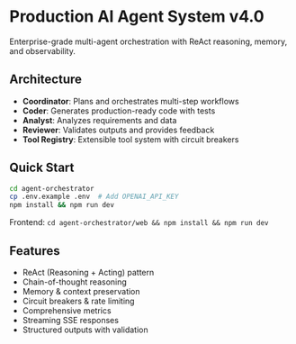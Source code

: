 # Production AI Agent System v4.0

Enterprise-grade multi-agent orchestration with ReAct reasoning, memory, and observability.

## Architecture
- **Coordinator**: Plans and orchestrates multi-step workflows
- **Coder**: Generates production-ready code with tests
- **Analyst**: Analyzes requirements and data
- **Reviewer**: Validates outputs and provides feedback
- **Tool Registry**: Extensible tool system with circuit breakers

## Quick Start
```bash
cd agent-orchestrator
cp .env.example .env  # Add OPENAI_API_KEY
npm install && npm run dev
```

Frontend: `cd agent-orchestrator/web && npm install && npm run dev`

## Features
- ReAct (Reasoning + Acting) pattern
- Chain-of-thought reasoning
- Memory & context preservation
- Circuit breakers & rate limiting
- Comprehensive metrics
- Streaming SSE responses
- Structured outputs with validation
